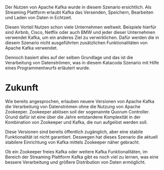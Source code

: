 Der Nutzen von Apache Kafka wurde in diesem Szenario ersichtlich.
Als Streaming Plattform erlaubt Kafka das Versenden, Speichern, Bearbeiten und Laden von Daten in Echtzeit.

Diesen Vorteil Nutzen schon viele Unternehmen weltweit. Beispiele hierfür sind Airbnb, Cisco, Netflix oder auch BMW und jeder dieser Unternehmen verwendet Kafka, um ein anderes Ziel zu verwirklichen. Dafür werden die in diesem Szenario nicht ausgeführten zusätzlichen Funktionalitäten von Apache Kafka verwendet.

Dennoch basiert alles auf der selben Grundlage und das ist die Verarbeitung von Datenströmen, was in diesem Katacoda Szenario mit Hilfe eines Programmentwurfs erläutert wurde.

# Zukunft

Wie bereits angesprochen, erlauben neuere Versionen von Apache Kafka die Verarbeitung von Datenströmen ohne die Nutzung von Apache Zookeeper.
Zookeeper ablösen soll der sogenannte Quorum Controller. Grund dafür ist eine über die Jahre entstandene Komplexität in der Kombination von Zookeeper und Kafka, die nun aufgelöst werden soll.

Diese Versionen sind bereits öffentlich zugänglich, aber eine stabile Funktionalität ist nicht garantiert. Deswegen hat dieses Szenario die aktuell stabilere Einrichtung von Kafka mittels Zookeeper näher gebracht.

Ob ein Zookeeper freies Kafka oder weitere Kafka Funktionalitäten, im Bereich der Streaming Plattform Kafka gibt es noch viel zu lernen, was eine bessere Verarbeitung und größere Distribution von Daten ermöglicht.